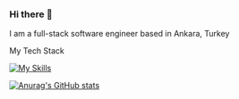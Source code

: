 ### Hi there 👋
I am a full-stack software engineer based in Ankara, Turkey



My Tech Stack

[![My Skills](https://skillicons.dev/icons?i=cs,html,css,js,python,dotnet,react,nextjs,postgres)](https://skillicons.dev)

[![Anurag's GitHub stats](https://github-readme-stats.vercel.app/api?username=umutmete1)](https://github.com/anuraghazra/github-readme-stats)




<!--
**umutmete1/umutmete1** is a ✨ _special_ ✨ repository because its `README.md` (this file) appears on your GitHub profile.

Here are some ideas to get you started:

- 🔭 I’m currently working on ...
- 🌱 I’m currently learning ...
- 👯 I’m looking to collaborate on ...
- 🤔 I’m looking for help with ...
- 💬 Ask me about ...
- 📫 How to reach me: ...
- 😄 Pronouns: ...
- ⚡ Fun fact: ...
-->
